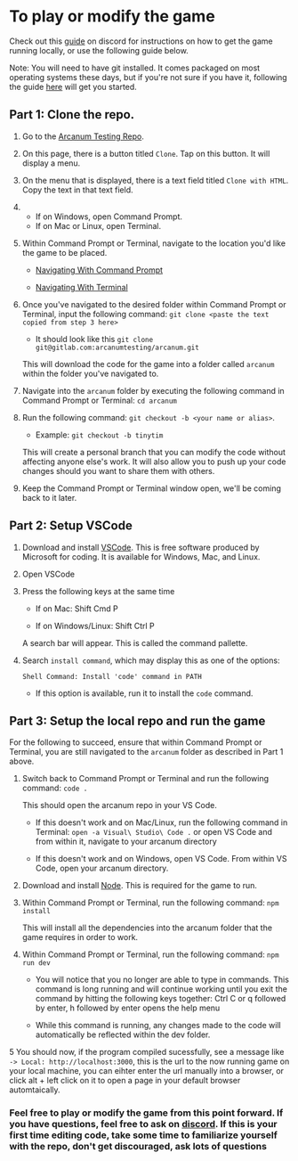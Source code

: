 
# To play or modify the game

  

Check out this [guide](https://discord.com/channels/622495527485046805/625963167817793566 ) on discord for instructions on how to get the game running locally, or use the following guide below.

Note: You will need to have git installed. It comes packaged on most operating systems these days, but if you're not sure if you have it, following the guide [here](https://git-scm.com/book/en/v2/Getting-Started-Installing-Git) will get you started.  

## Part 1: Clone the repo.

1. Go to the [Arcanum Testing Repo](https://gitlab.com/arcanumtesting/arcanum).

2. On this page, there is a button titled `Clone`. Tap on this button. It will display a menu.

3. On the menu that is displayed, there is a text field titled `Clone with HTML`. Copy the text in that text field.

4. - If on Windows, open Command Prompt.
    - If on Mac or Linux, open Terminal.

5. Within Command Prompt or Terminal, navigate to the location you'd like the game to be placed.

    - [Navigating With Command Prompt](https://www.youtube.com/watch?v=9zMWXD-xoxc)

    - [Navigating With Terminal](https://www.youtube.com/watch?v=N65cjH_bcMM)

6. Once you've navigated to the desired folder within Command Prompt or Terminal, input the following command: `git clone <paste the text copied from step 3 here>`

    - It should look like this `git clone git@gitlab.com:arcanumtesting/arcanum.git`

   This will download the code for the game into a folder called `arcanum` within the folder you've navigated to.

7. Navigate into the `arcanum` folder by executing the following command in Command Prompt or Terminal: `cd arcanum`

8. Run the following command: `git checkout -b <your name or alias>`.

    - Example: `git checkout -b tinytim`

   This will create a personal branch that you can modify the code without affecting anyone else's work. It will also allow you to push up your code changes should you want to share them with others.

9. Keep the Command Prompt or Terminal window open, we'll be coming back to it later.

## Part 2: Setup VSCode

1. Download and install [VSCode](https://code.visualstudio.com/download). This is free software produced by Microsoft for coding. It is available for Windows, Mac, and Linux.

2. Open VSCode

3. Press the following keys at the same time

   - If on Mac: Shift Cmd P

   - If on Windows/Linux: Shift Ctrl P

    A search bar will appear. This is called the command pallette.

4. Search `install command`, which may display this as one of the options:

   `Shell Command: Install 'code' command in PATH`

   - If this option is available, run it to install the `code` command.

## Part 3: Setup the local repo and run the game

For the following to succeed, ensure that within Command Prompt or Terminal, you are still navigated to the `arcanum` folder as described in Part 1 above.

1. Switch back to Command Prompt or Terminal and run the following command: `code .`

	This should open the arcanum repo in your VS Code.

    - If this doesn't work and on Mac/Linux, run the following command in Terminal: `open -a Visual\ Studio\ Code .` or open VS Code and from within it, navigate to your arcanum directory

    - If this doesn't work and on Windows, open VS Code. From within VS Code, open your arcanum directory.

2. Download and install [Node](https://nodejs.org/en/download). This is required for the game to run.

3. Within Command Prompt or Terminal, run the following command: `npm install`

   This will install all the dependencies into the arcanum folder that the game requires in order to work.

4. Within Command Prompt or Terminal, run the following command: `npm run dev`

   - You will notice that you no longer are able to type in commands. This command is long running and will continue working until you exit the command by hitting the following keys together: Ctrl C or q followed by enter, h followed by enter opens the help menu

   - While this command is running, any changes made to the code will automatically be reflected within the dev folder.

5 You should now, if the program compiled sucessfully, see a message like ``` -> Local: http://localhost:3000 ```, this is the url to the now running game on your local machine, you can eihter enter the url manually into a browser, or click alt + left click on it to open a page in your default browser automtaically.

### Feel free to play or modify the game from this point forward. If you have questions, feel free to ask on [discord](https://discord.com/channels/622495527485046805/735060637918691359). If this is your first time editing code, take some time to familiarize yourself with the repo, don't get discouraged, ask lots of questions